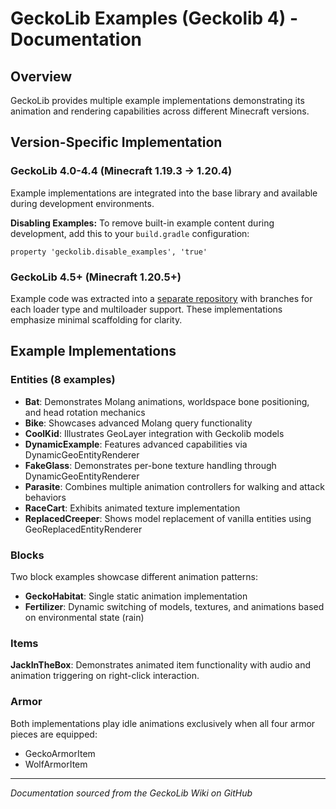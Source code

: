 # GeckoLib Examples (Geckolib 4) - Documentation

## Overview

GeckoLib provides multiple example implementations demonstrating its animation and rendering capabilities across different Minecraft versions.

## Version-Specific Implementation

### GeckoLib 4.0-4.4 (Minecraft 1.19.3 → 1.20.4)

Example implementations are integrated into the base library and available during development environments.

**Disabling Examples:**
To remove built-in example content during development, add this to your `build.gradle` configuration:
```
property 'geckolib.disable_examples', 'true'
```

### GeckoLib 4.5+ (Minecraft 1.20.5+)

Example code was extracted into a [separate repository](https://github.com/bernie-g/geckolib-examples) with branches for each loader type and multiloader support. These implementations emphasize minimal scaffolding for clarity.

## Example Implementations

### Entities (8 examples)

- **Bat**: Demonstrates Molang animations, worldspace bone positioning, and head rotation mechanics
- **Bike**: Showcases advanced Molang query functionality
- **CoolKid**: Illustrates GeoLayer integration with Geckolib models
- **DynamicExample**: Features advanced capabilities via DynamicGeoEntityRenderer
- **FakeGlass**: Demonstrates per-bone texture handling through DynamicGeoEntityRenderer
- **Parasite**: Combines multiple animation controllers for walking and attack behaviors
- **RaceCart**: Exhibits animated texture implementation
- **ReplacedCreeper**: Shows model replacement of vanilla entities using GeoReplacedEntityRenderer

### Blocks

Two block examples showcase different animation patterns:
- **GeckoHabitat**: Single static animation implementation
- **Fertilizer**: Dynamic switching of models, textures, and animations based on environmental state (rain)

### Items

**JackInTheBox**: Demonstrates animated item functionality with audio and animation triggering on right-click interaction.

### Armor

Both implementations play idle animations exclusively when all four armor pieces are equipped:
- GeckoArmorItem
- WolfArmorItem

---

*Documentation sourced from the GeckoLib Wiki on GitHub*
